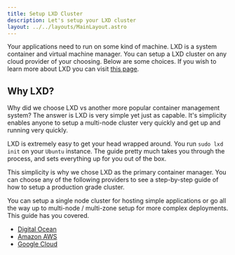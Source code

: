 ```yaml
---
title: Setup LXD Cluster
description: Let's setup your LXD cluster
layout: ../../layouts/MainLayout.astro
---
```


Your applications need to run on some kind of machine. LXD is a system container and virtual machine manager. You can setup a LXD cluster on any cloud provider of your choosing. Below are some choices. If you wish to learn more about LXD you can visit [this page](https://linuxcontainers.org/lxd/introduction/).

## Why LXD?

Why did we choose LXD vs another more popular container management system? The answer is LXD is very simple yet just as capable. It's simplicity enables anyone to setup a multi-node cluster very quickly and get up and running very quickly.

LXD is extremely easy to get your head wrapped around. You run `sudo lxd init` on your `Ubuntu` instance. The guide pretty much takes you through the process, and sets everything up for you out of the box.

This simplicity is why we chose LXD as the primary container manager. You can choose any of the following providers to see a step-by-step guide of how to setup a production grade cluster.

You can setup a single node cluster for hosting simple applications or go all the way up to multi-node / multi-zone setup for more complex deployments. This guide has you covered.

+ [Digital Ocean](/en/lxd-cluster/digital-ocean)
+ [Amazon AWS](/en/lxd-cluster/amazon-aws)
+ [Google Cloud](/en/lxd-cluster/google-cloud)